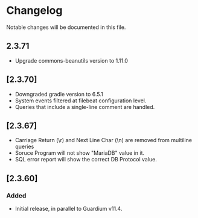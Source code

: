 # Changelog
Notable changes will be documented in this file.
## 2.3.71
- Upgrade commons-beanutils version to 1.11.0

## [2.3.70]
- Downgraded gradle version to 6.5.1
- System events filtered at filebeat configuration level. 
- Queries that include a single-line comment are handled.

## [2.3.67]
- Carriage Return (\r) and Next Line Char (\n) are removed from multiline queries
- Soruce Program will not show "MariaDB" value in it.
- SQL error report will show the correct DB Protocol value.

## [2.3.60]

### Added
- Initial release, in parallel to Guardium v11.4.



